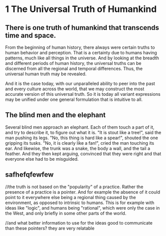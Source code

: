 # 1 The Universal Truth of Humankind

## There is one truth of humankind that transcends time and space. 

From the beginning of human history, there always were certain truths to human behavior and perception. That is a certainty due to humans having patterns, much like all things in the universe. And by looking at the breadth and different periods of human history, the universal truths can be discerned from all the regional and temporal differences. Thus, the universal human truth may be revealed.

And it is the case today, with our unparalleled ability to peer into the past and every culture across the world, that we may construct the most accurate version of this universal truth. So it is today all variant expressions may be unified under one general formulation that is intuitive to all.

## The blind men and the elephant

Several blind men approach an elephant. Each of them touch a part of it, and try to describe it, to figure out what it is. "It is stout like a tree!", said the man pushing its legs. "No, this thing is hard like a spear!", shouted the one gripping its tusks. "No, it is clearly like a fan!", cried the man touching its ear. And likewise, the trunk was a snake, the body a wall, and the tail a feather. And they then kept arguing, convinced that they were right and that everyone else had to be misguided.

## safhefqfewfew

//the truth is not based on the "popularity" of a practice. Rather the presence of a practice is a pointer. And for example the absence of it could point to it everywhere else being a regional thing caused by the environment, as opposed to intrinsic to humans. This is for example with ideas like "logic", and humans being "rational", which were only the case in the West, and only briefly in some other parts of the world.

//and what better information to use for the ideas good to communicate than these pointers? they are very relatable